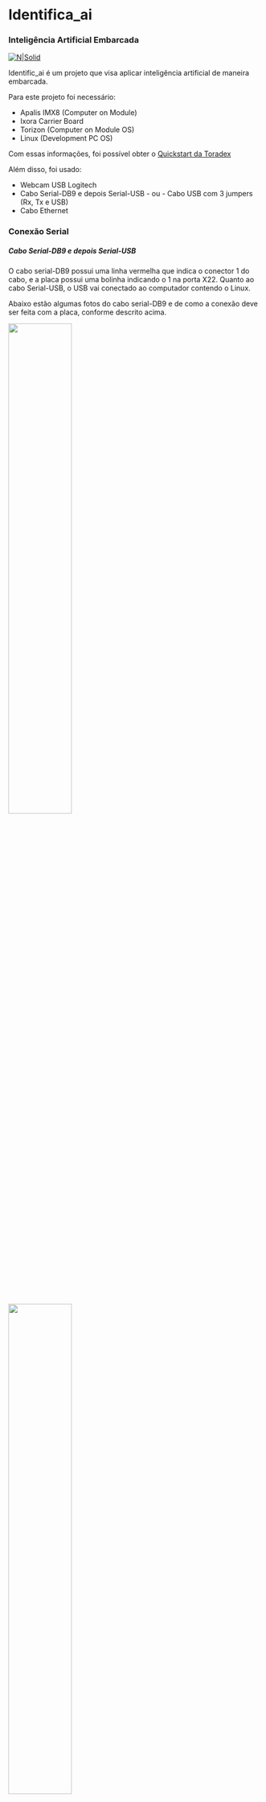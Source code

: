 # Identifica_ai
### Inteligência Artificial Embarcada

[![N|Solid](https://docs.toradex.com/108455-toradex-logo-1200-630.png)](https://www.toradex.com/pt-br)

Identific_ai é um projeto que visa aplicar inteligência artificial de maneira embarcada.

Para este projeto foi necessário:
- Apalis IMX8 (Computer on Module)
- Ixora Carrier Board
- Torizon (Computer on Module OS)
- Linux (Development PC OS)

Com essas informações, foi possível obter o [Quickstart da Toradex](https://developer-archives.toradex.com/getting-started?som=apalis-imx8&board=ixora-carrier-board&os=torizon&desktop=linux)

Além disso, foi usado:
- Webcam USB Logitech
- Cabo Serial-DB9 e depois Serial-USB - ou - Cabo USB com 3 jumpers (Rx, Tx e USB)
- Cabo Ethernet

### Conexão Serial

##### Cabo Serial-DB9 e depois Serial-USB
O cabo serial-DB9 possui uma linha vermelha que indica o conector 1 do cabo, e a placa possui uma bolinha indicando o 1 na porta X22. Quanto ao cabo Serial-USB, o USB vai conectado ao computador contendo o Linux.

Abaixo estão algumas fotos do cabo serial-DB9 e de como a conexão deve ser feita com a placa, conforme descrito acima.

<img src="https://raw.githubusercontent.com/liviazampereti/Indentific.ai/master/images/db9.jpeg" width=50% height=50%>
<img src="https://raw.githubusercontent.com/liviazampereti/Indentific.ai/master/images/db9_conectado.jpeg" width=50% height=50%>

##### Cabo USB com 3 jumpers (Rx, Tx e USB)
Para a ligação com o conversor USB, utilzando jumpers, é necessário conecta-los nos pinos da placa de maneira correta na porta X22:
- RxD - pino 3
- TxD - pino 5
- GND - pino 9
- quanto ao USB é só conectá-lo ao computador contendo o Linux

Para ilustrar, temos abaixo, à esquerda, imagens do conversor USB com os jumpers, indicando as cores de cada pino (RxD - Cinza, TxD - Roxo, GND - Preto) e também a conexão feita na placa.

<img src="https://raw.githubusercontent.com/liviazampereti/Indentific.ai/master/images/jumpers.jpeg" width=50% height=50%>
<img src="https://raw.githubusercontent.com/liviazampereti/Indentific.ai/master/images/jumpers_conectados.jpeg" width=50% height=50%>

Obs: quando testamos esse modo de conexão, dependendo da maneira como conectassemos os cabos, a placa não ligava. Conversando com o suporte, foi levantado a dúvida sobre o problema estar no cabo. Outras vezes que a placa conseguiu ligar, foi observado muito ruido, acreditamos que a conexão estava errada.

##### Checagem da Porta Serial
Para checar qual porta se encontra no computador, no terminal do Linux:
```
ls /dev/ttyUSB*
```
Possivelmente a porta conectada será: ```/dev/ttyUSB0```
Após isso instalar o picocom através do seguinte comando e após instalado, rodar o segundo comando:
```
sudo apt install picocom
sudo picocom -b 115200 /dev/ttyUSB0
```
Caso o resultado do comando ```ls``` não tenha 0 como dígito final, altere no segundo comando acima. Com isso, será possível observar o que acontece no serial do terminal e identificar  a placa conectada.

### Descobrir IP
 
No terminal do Linux no computador desenvolvedor:
```
ip a
```
Será printada várias redes, procurar por ```enp ``` ou ```eth ```, na imagem abaixo está localizado no número 2.

<img src="https://raw.githubusercontent.com/liviazampereti/Indentific.ai/master/images/ip_a.png">

Em seguida digite o seguinte comando, substituindo a rede encontrada, no caso da imagem: "enp2s0f1".

```
sudo arp-scan --localnet --interface=<rede encontrada>
```
Obs: Caso o computador não encontre o comando digitado, digite o código abaixo e repita os passos descritos:
```
sudo apt-get install arp-scan
``` 
Dessa maneira, o IP da placa vai estar no terminal após a execução do comando, conforme a imagem abaixo.

<img src="https://raw.githubusercontent.com/liviazampereti/Indentific.ai/master/images/arpscan.png">

Um tutorial detalhado fornecido pela Toradex está localizado em [Find the board IP - Toradex](https://developer-archives.toradex.com/knowledge-base/scan-your-local-network-to-find-the-board-ip-and-mac-address)
 
### Conexão via Network

Exercutar o seguinte comando, substituindo o IP, pelo endereço encontrado acima:
``` 
 ssh torizon@<IP>
``` 
Confirmar a conexão com ```yes``` e insira o login e senha:
> Login: toradex

> Senha: 123

### Utilização do Visual Studio Code

O VS Code possui suporte para conexão com as placas de desenvolvimento da Toradex, para isso, é necessário instalar a extensão da empresa no programa e conectar com a placa via rede ou serial.

A Toradex fornece um guia bem completo para realizar essa operação na sua página de desenvolvedores, no seguinte link: [Visual Studio Code Extension for Torizon](https://developer.toradex.com/torizon/working-with-torizon/application-development/visual-studio-code-extension-for-torizon/)

### Conexão Linux - Camera USB
##### Testar Camera
No terminal Linux, para instalar o gucview:
``` 
sudo add-apt-repository ppa:pj-assis/testing
sudo apt-get update
sudo apt-get install guvcview
``` 
Com isso, é so procurar por Visualizador de Vídeo.

##### Encontrar Camera
No terminal Linux, sem conectar a camera:
```
cd /dev
ls video
```
Veja quais videos aparecem, no nosso, foram ```video0 ``` e ```video1 ```, esse são os endereços da webcam embutida no notebook.
Agora repita os comandos com a camera ligada e veja quais novos videos aparecem, esse novos são referentes a Webcam USB, um dos era o ```video3```.

##### Capturar imagem da camera usando OpenCV
Segue abaixo código em python para capturar a imagem da camera em Linux
```python
import cv2

cap = cv2.VideoCapture("/dev/video3") # check this
while(True):
    # Capture frame-by-frame
    ret, frame = cap.read()

    # Display the resulting frame
    cv2.imshow('frame',frame)
    if cv2.waitKey(1) & 0xFF == ord('q'):
        break

# When everything done, release the capture
cap.release()
cv2.destroyAllWindows()
```

### Aplicação Embarcado
Uma das maneiras para transferir o código e uso da camera embarcado, é a criação de dois containers:
- Primeiro: responsável pela conexão com a camera 
- Segundo: responsável por realizar a interface

Alguns links importantes são:
- [Tutorial criação de container - Toradex](https://developer-archives.toradex.com/getting-started?som=apalis-imx8&board=ixora-carrier-board&os=torizon&desktop=linux)
- [Thread sobre acesso de camera USB no Torizon - Toradex](https://community.toradex.com/t/access-usb-camera-on-torizon-as-a-non-root-user/17054)
- [Uso do Open-CV no Torizon - Toradex](https://developer.toradex.com/torizon/how-to/machine-learning/torizon-sample-using-opencv-for-computer-vision/)

### Informações extras
- Se placa começar a reiniciar sozinha, checar tomada (220v e se a mesma está funcionando bem)
- O Torizon trabalha com vários containers, inclusive o terminal é um container
